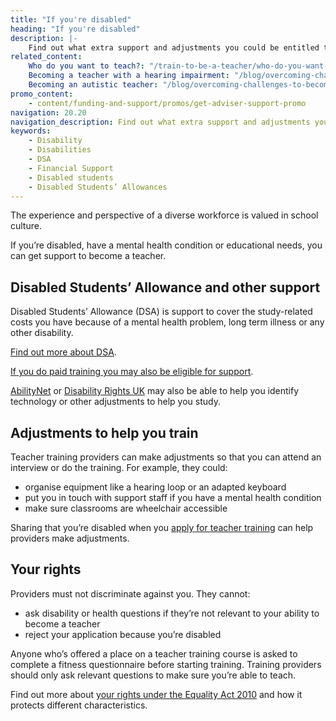 ```yaml
---
title: "If you're disabled"
heading: "If you're disabled"
description: |-
    Find out what extra support and adjustments you could be entitled to when you're training to teach if you're disabled.
related_content:
    Who do you want to teach?: "/train-to-be-a-teacher/who-do-you-want-to-teach"
    Becoming a teacher with a hearing impairment: "/blog/overcoming-challenges-to-become-a-teacher-hearing-impairment"
    Becoming an autistic teacher: "/blog/overcoming-challenges-to-become-a-teacher-autism"
promo_content:
    - content/funding-and-support/promos/get-adviser-support-promo
navigation: 20.20
navigation_description: Find out what extra support and adjustments you could be entitled to when you're training to teach if you're disabled.
keywords:
    - Disability
    - Disabilities
    - DSA
    - Financial Support
    - Disabled students
    - Disabled Students’ Allowances
---
```


The experience and perspective of a diverse workforce is valued in school culture.

If you’re disabled, have a mental health condition or educational needs, you can get support to become a teacher.

## Disabled Students’ Allowance and other support

Disabled Students’ Allowance (DSA) is support to cover the study-related costs you have because of a mental health problem, long term illness or any other disability.

[Find out more about DSA](https://www.gov.uk/disabled-students-allowance-dsa).

[If you do paid training you may also be eligible for support](https://www.gov.uk/access-to-work).

[AbilityNet](https://abilitynet.org.uk/about-abilitynet) or [Disability Rights UK](https://www.disabilityrightsuk.org/adjustments-disabled-students) may also be able to help you identify technology or other adjustments to help you study.

## Adjustments to help you train

Teacher training providers can make adjustments so that you can attend an interview or do the training. For example, they could:

- organise equipment like a hearing loop or an adapted keyboard
- put you in touch with support staff if you have a mental health condition
- make sure classrooms are wheelchair accessible

Sharing that you’re disabled when you [apply for teacher training](https://www.gov.uk/apply-for-teacher-training) can help providers make adjustments.

## Your rights

Providers must not discriminate against you. They cannot:

- ask disability or health questions if they’re not relevant to your ability to become a teacher
- reject your application because you’re disabled

Anyone who’s offered a place on a teacher training course is asked to complete a fitness questionnaire before starting training. Training providers should only ask relevant questions to make sure you’re able to teach.

Find out more about [your rights under the Equality Act 2010](https://www.equalityhumanrights.com/en/equality-act/know-your-rights) and how it protects different characteristics.